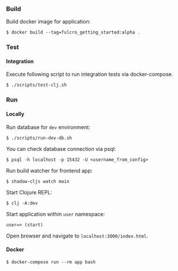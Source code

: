 
### Build

Build docker image for application:
```shell script
$ docker build --tag=fulcro_getting_started:alpha .
```

### Test

#### Integration

Execute following script to run integration tests via docker-compose.
```shell script
$ ./scripts/test-clj.sh
```

### Run

#### Locally

Run database for `dev` environment:
```shell script
$ ./scripts/run-dev-db.sh
```

You can check database connection via psql:
```shell script
$ psql -h localhost -p 15432 -U <username_from_config>
```

Run build watcher for frontend app:
```shell script
$ shadow-cljs watch main
```

Start Clojure REPL:
```shell script
$ clj -A:dev
```

Start application within `user` namespace:
```clojure
user=> (start)
```

Open browser and navigate to `localhost:3000/index.html`.

#### Docker

```shell script
$ docker-compose run --rm app bash
```